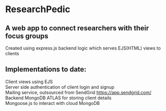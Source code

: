 # ResearchPedic
## A web app to connect researchers with their focus groups
Created using express.js backend logic which serves EJS(HTML) views to clients
## Implementations to date:
Client views using EJS</br>
Server side authentication of client login and signup</br>
Mailing service, outsourced from SendGrid https://app.sendgrid.com/ </br>
Backend MongoDB ATLAS for storing client details </br>
Mongoose.js to interact with cloud MongoDB </br>

